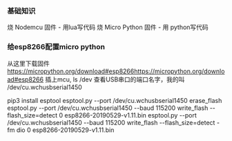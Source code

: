 ### 基础知识
烧 Nodemcu 固件 - 用lua写代码
烧 Micro Python 固件 - 用 python写代码

### 给esp8266配置micro python 
从这里下载固件 https://micropython.org/download#esp8266https://micropython.org/download#esp8266
插上mcu, ls /dev 查看USB串口的端口名字，我的叫 /dev/cu.wchusbserial1450

pip3 install esptool
esptool.py --port /dev/cu.wchusbserial1450 erase_flash
esptool.py --port /dev/cu.wchusbserial1450 --baud 115200 write_flash --flash_size=detect 0 esp8266-20190529-v1.11.bin
esptool.py --port /dev/cu.wchusbserial1450 --baud 115200 write_flash --flash_size=detect -fm dio 0 esp8266-20190529-v1.11.bin